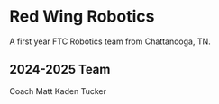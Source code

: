 # Red Wing Robotics

A first year FTC Robotics team from Chattanooga, TN.

## 2024-2025 Team
Coach Matt
Kaden Tucker